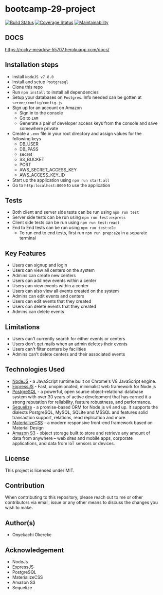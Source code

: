 # bootcamp-29-project
[![Build Status](https://travis-ci.org/robocopkaka/bootcamp-29-project.svg?branch=setup-travis)](https://travis-ci.org/robocopkaka/bootcamp-29-project)  [![Coverage Status](https://coveralls.io/repos/github/robocopkaka/bootcamp-29-project/badge.svg?branch=develop)](https://coveralls.io/github/robocopkaka/bootcamp-29-project?branch=develop) [![Maintainability](https://api.codeclimate.com/v1/badges/58eff872125b52f6cd74/maintainability)](https://codeclimate.com/github/robocopkaka/bootcamp-29-project/maintainability)

## DOCS
https://rocky-meadow-55707.herokuapp.com/docs/

## Installation steps
* Install `NodeJS v7.8.0`
* Install and setup `Postgresql`
* Clone this repo
* Run `npm install` to install all dependencies
* Setup your databases on `Postgres`. Info needed can be gotten at `server/config/config.js`
* Sign up for an account on Amazon
  * Sign in to the console
  * Go to `IAM`
  * Generate a pair of developer access keys from the console and save somewhere private
* Create a `.env` file in your root directory and assign values for the following keys
  * DB_USER
  * DB_PASS
  * secret
  * S3_BUCKET
  * PORT
  * AWS_SECRET_ACCESS_KEY
  * AWS_ACCESS_KEY_ID
* Start up the application using `npm run start:all`
* Go to `http:localhost:8000` to use the application


## Tests
* Both client and server side tests can be run using `npm run test`
* Server side tests can be run using `npm run test:express`
* Client side tests can be run using `npm run test:react`
* End to End tests can be run using `npm run test:e2e`
  * To run end to end tests, first run `npm run prep:e2e` in a separate terminal

## Key Features
* Users can signup and login
* Users can view all centers on the system
* Admins can create new centers
* Users can add new events within a center
* Users can view events within a center
* Users can also view all events created on the system
* Admins can edit events and centers
* Users can edit events that they created
* Users can delete events that they created
* Admins can delete events

## Limitations
* Users can't currently search for either events or centers
* Users don't get mails when an admin deletes their events
* Users can't filter centers by facilities
* Admins can't delete centers and their associated events


## Technologies Used
+ [NodeJS](https://nodejs.org/en/) - a JavaScript runtime built on Chrome's V8 JavaScript engine.
+ [ExpressJS](https://expressjs.com/) - Fast, unopinionated, minimalist web framework for Node.js
+ [PostgreSQL](https://www.postgresql.org/) - a powerful, open source object-relational database system with over 30 years of active development that has earned it a strong reputation for reliability, feature robustness, and performance.
+ [Sequelize](http://docs.sequelizejs.com/) - a promise-based ORM for Node.js v4 and up. It supports the dialects PostgreSQL, MySQL, SQLite and MSSQL and features solid transaction support, relations, read replication and more.
+ [MaterializeCSS](https://materializecss.com/) - a modern responsive front-end framework based on Material Design
+ [Amazon S3](https://aws.amazon.com/s3/) -  object storage built to store and retrieve any amount of data from anywhere – web sites and mobile apps, corporate applications, and data from IoT sensors or devices.

## License
This project is licensed under MIT.

## Contribution
When contributing to this repository, please reach out to me or other contributors via email, issue or any other means to discuss the changes you wish to make.

## Author(s)
* Onyekachi Okereke

## Acknowledgement
* NodeJs
* ExpressJS
* PostgreSQL
* MaterializeCSS
* Amazon S3
* Sequelize

